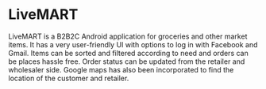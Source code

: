 # LiveMART

LiveMART is a B2B2C Android application for groceries and other market items.
It has a very user-friendly UI with options to log in with Facebook and Gmail.
Items can be sorted and filtered according to need and orders can be places hassle free.
Order status can be updated from the retailer and wholesaler side.
Google maps has also been incorporated to find the location of the customer and retailer.
